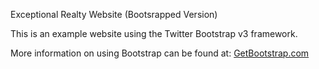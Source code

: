 Exceptional Realty Website (Bootsrapped Version)

This is an example website using the Twitter Bootstrap v3 framework. 

More information on using Bootstrap can be found at:
[GetBootstrap.com](http://getbootstrap.com)